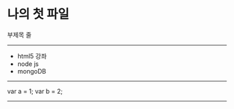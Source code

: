 나의 첫 파일
================================

부제목 줄

--------------------------------

* html5 강좌
* node js
* mongoDB

---

var a = 1;
var b = 2;

---